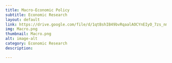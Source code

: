 ```yaml
---
title: Macro-Economic Policy
subtitle: Economic Research
layout: default
link: https://drive.google.com/file/d/1qtBshIB49bvRqaalAOCYnEIyO_7zs_nm/view?usp=sharing
img: Macro.png
thumbnail: Macro.png
alt: image-alt
category: Economic Research
description:

---
```

